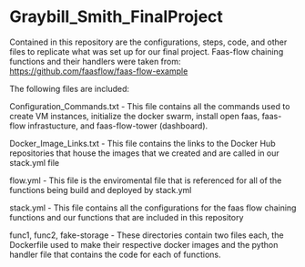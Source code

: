 # Graybill_Smith_FinalProject

Contained in this repository are the configurations, steps, code, and other files to replicate what was set up for our final project. Faas-flow chaining functions and their handlers were taken from: https://github.com/faasflow/faas-flow-example

The following files are included:

Configuration_Commands.txt - This file contains all the commands used to create VM instances, initialize the docker swarm, install open faas, faas-flow infrastucture, and faas-flow-tower (dashboard).

Docker_Image_Links.txt - This file contains the links to the Docker Hub repositories that house the images that we created and are called in our stack.yml file

flow.yml - This file is the enviromental file that is referenced for all of the functions being build and deployed by stack.yml

stack.yml - This file contains all the configurations for the faas flow chaining functions and our functions that are included in this repository

func1, func2, fake-storage - These directories contain two files each, the Dockerfile used to make their respective docker images and the python handler file that contains the code for each of functions.
